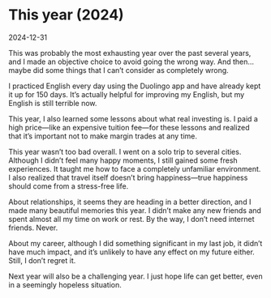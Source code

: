 # This year (2024)

2024-12-31


This was probably the most exhausting year over the past several years, and I made an objective choice to avoid going the wrong way. And then… maybe did some things that I can’t consider as completely wrong.

I practiced English every day using the Duolingo app and have already kept it up for 150 days. It’s actually helpful for improving my English, but my English is still terrible now.

This year, I also learned some lessons about what real investing is. I paid a high price—like an expensive tuition fee—for these lessons and realized that it’s important not to make margin trades at any time.

This year wasn’t too bad overall. I went on a solo trip to several cities. Although I didn’t feel many happy moments, I still gained some fresh experiences. It taught me how to face a completely unfamiliar environment. I also realized that travel itself doesn’t bring happiness—true happiness should come from a stress-free life.

About relationships, it seems they are heading in a better direction, and I made many beautiful memories this year. I didn’t make any new friends and spent almost all my time on work or rest. By the way, I don’t need internet friends. Never.

About my career, although I did something significant in my last job, it didn’t have much impact, and it’s unlikely to have any effect on my future either. Still, I don’t regret it.

Next year will also be a challenging year. I just hope life can get better, even in a seemingly hopeless situation.

